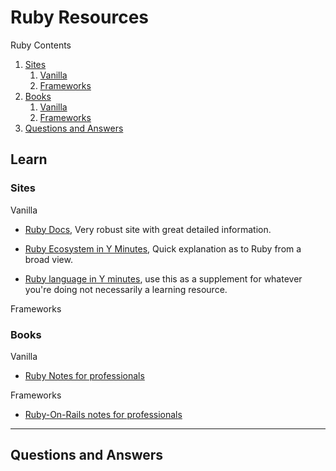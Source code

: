# **Ruby Resources**

Ruby Contents

1. [Sites](#sites)
    1. [Vanilla](#sitesVanilla)
    2. [Frameworks](#sitesFrameworks)
2. [Books](#books)
    1. [Vanilla](#booksVanilla)
    2. [Frameworks](#booksFrameworks)
3. [Questions and Answers](#qNa)

## **Learn**

### **Sites** <a name="sites"></a>

Vanilla <a name="sitesVanilla"></a>

* [Ruby Docs](https://ruby-doc.org/docs/), Very robust site with great detailed information.

* [Ruby Ecosystem in Y Minutes](https://learnxinyminutes.com/docs/ruby-ecosystem/), Quick explanation as to Ruby from a broad view.

* [Ruby language in Y minutes](https://learnxinyminutes.com/docs/ruby/), use this as a supplement for whatever you're doing not necessarily a learning resource.

Frameworks <a name="sitesFrameworks"></a>

### **Books** <a name="books"></a>

Vanilla <a name="booksVanilla"></a>

* [Ruby Notes for professionals](https://books.goalkicker.com/RubyBook/)

Frameworks <a name="booksFrameworks"></a>

* [Ruby-On-Rails notes for professionals](https://books.goalkicker.com/RubyOnRailsBook/)

---

## **Questions and Answers** <a name="qNa"></a>
